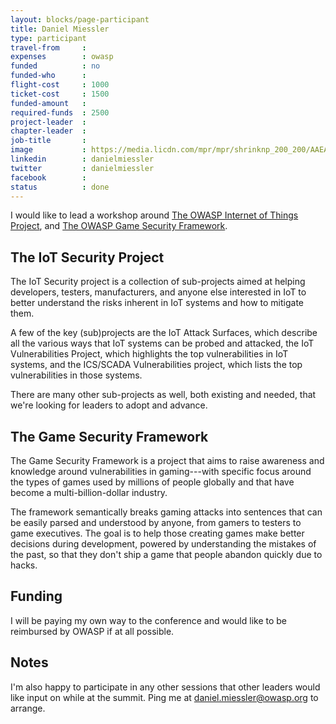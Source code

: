 ```yaml
---
layout: blocks/page-participant
title: Daniel Miessler
type: participant
travel-from     :
expenses        : owasp
funded          : no
funded-who      :
flight-cost     : 1000
ticket-cost     : 1500
funded-amount   :
required-funds  : 2500
project-leader  :
chapter-leader  :
job-title       :
image           : https://media.licdn.com/mpr/mpr/shrinknp_200_200/AAEAAQAAAAAAAAeEAAAAJDRjM2MzY2RkLThiY2UtNGIzYi1hMDk5LWFkY2ViZDRjMTAxMg.jpg
linkedin        : danielmiessler
twitter         : danielmiessler
facebook        :
status          : done
---
```


I would like to lead a workshop around [The OWASP Internet of Things Project](https://www.owasp.org/index.php/OWASP_Internet_of_Things_Project), and [The OWASP Game Security Framework](https://www.owasp.org/index.php/OWASP_Game_Security_Framework_Project).

## The IoT Security Project

The IoT Security project is a collection of sub-projects aimed at helping developers, testers, manufacturers, and anyone else interested in IoT to better understand the risks inherent in IoT systems and how to mitigate them.

A few of the key (sub)projects are the IoT Attack Surfaces, which describe all  the various ways that IoT systems can be probed and attacked, the IoT Vulnerabilities Project, which highlights the top vulnerabilities in IoT systems, and the ICS/SCADA Vulnerabilities project, which lists the top vulnerabilities in those systems.

There are many other sub-projects as well, both existing and needed, that we're looking for leaders to adopt and advance.

## The Game Security Framework

The Game Security Framework is a project that aims to raise awareness and knowledge around vulnerabilities in gaming---with specific focus around the types of games used by millions of people globally and that have become a multi-billion-dollar industry.

The framework semantically breaks gaming attacks into sentences that can be easily parsed and understood by anyone, from gamers to testers to game executives. The goal is to help those creating games make better decisions during development, powered by understanding the mistakes of the past, so that  they don't ship a game that people abandon quickly due to hacks.

## Funding

I will be paying my own way to the conference and would like to be reimbursed by OWASP if at all possible.

## Notes

I'm also happy to participate in any other sessions that other leaders would like input on while at the summit. Ping me at daniel.miessler@owasp.org to arrange.
